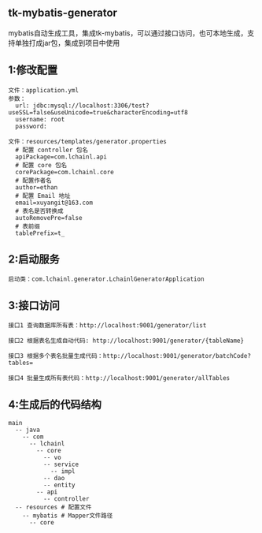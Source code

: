 ##  tk-mybatis-generator

mybatis自动生成工具，集成tk-mybatis，可以通过接口访问，也可本地生成，支持单独打成jar包，集成到项目中使用

## 1:修改配置

    文件：application.yml
    参数：
      url: jdbc:mysql://localhost:3306/test?useSSL=false&useUnicode=true&characterEncoding=utf8
      username: root
      password:
    
    文件：resources/templates/generator.properties
      # 配置 controller 包名
      apiPackage=com.lchainl.api
      # 配置 core 包名
      corePackage=com.lchainl.core
      # 配置作者名
      author=ethan
      # 配置 Email 地址
      email=xuyangit@163.com
      # 表名是否转换成
      autoRemovePre=false
      # 表前缀
      tablePrefix=t_
  
## 2:启动服务

    启动类：com.lchainl.generator.LchainlGeneratorApplication

## 3:接口访问

    接口1 查询数据库所有表：http://localhost:9001/generator/list

    接口2 根据表名生成自动代码: http://localhost:9001/generator/{tableName}
  
    接口3 根据多个表名批量生成代码：http://localhost:9001/generator/batchCode?tables=
    
    接口4 批量生成所有表代码：http://localhost:9001/generator/allTables

## 4:生成后的代码结构

    main
      -- java
        -- com
          -- lchainl
            -- core
              -- vo
              -- service
                -- impl
              -- dao
              -- entity
            -- api  
              -- controller
      -- resources # 配置文件
        -- mybatis # Mapper文件路径
          -- core
    
  
